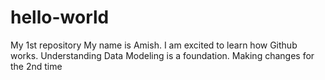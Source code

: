 # hello-world
My 1st repository
My name is Amish. I am excited to learn how Github works.
Understanding Data Modeling is a foundation.
Making changes for the 2nd time
